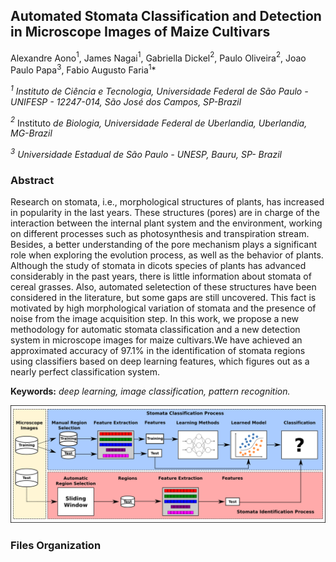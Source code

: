##     Automated Stomata Classification and Detection in Microscope Images of Maize Cultivars

Alexandre Aono$^{1}$, James Nagai$^{1}$, Gabriella Dickel$^{2}$, Paulo Oliveira$^{2}$, Joao Paulo Papa$^{3}$, Fabio Augusto Faria$^{1}$*

*$^{1}$ Instituto de Ciência e Tecnologia, Universidade Federal de São Paulo -  UNIFESP - 12247-014, São José dos Campos, SP-Brazil*

*$^{2}$* Instituto *de Biologia, Universidade Federal de Uberlandia, Uberlandia, MG-Brazil*

*$^{3}$* *Universidade Estadual de São Paulo - UNESP, Bauru, SP- Brazil*

### Abstract

<div style="text-align: justified">
        Research on stomata, i.e., morphological structures of plants, has increased in popularity in the last years. These structures (pores) are in charge of the interaction between the internal plant system and the environment, working on different processes such as photosynthesis and transpiration stream. Besides, a better understanding of the pore mechanism plays a significant role when exploring the evolution process, as well as the behavior of plants. Although the study of stomata in dicots species of plants has advanced considerably in the past years, there is little information about stomata of cereal grasses. Also, automated seletection of these structures have been considered in the literature, but some gaps are still uncovered. This fact is motivated by high morphological variation of stomata and the presence of noise from the image acquisition step. In this work, we propose a new methodology for automatic stomata classification and a new detection system in microscope images for maize cultivars.We have achieved an approximated accuracy of 97.1% in the identification of stomata regions using classifiers based on deep learning features, which figures out as a nearly perfect classification system.
</div>

**Keywords:** *deep learning, image classification, pattern recognition.* 

![Overview](./img/pipeline.png)

### Files Organization

